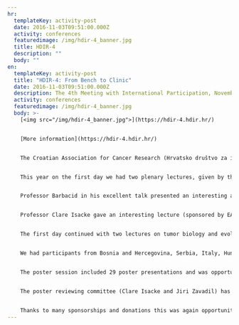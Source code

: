 ```yaml
---
hr:
  templateKey: activity-post
  date: 2016-11-03T09:51:00.000Z
  activity: conferences
  featuredimage: /img/hdir-4_banner.jpg
  title: HDIR-4
  description: ""
  body: ""
en:
  templateKey: activity-post
  title: "HDIR-4: From Bench to Clinic"
  date: 2016-11-03T09:51:00.000Z
  description: The 4th Meeting with International Participation, November 3-4, 2016
  activity: conferences
  featuredimage: /img/hdir-4_banner.jpg
  body: >-
    [<img src="/img/hdir-4_banner.jpg">](https://hdir-4.hdir.hr/)


    [More information](https://hdir-4.hdir.hr/)


    The Croatian Association for Cancer Research (Hrvatsko društvo za istraživanje raka, HDIR) has organized its 4th meeting, HDIR-4, on November 3-4, 2016 in Zagreb, Croatia. This fourth meeting, subtitled ''From Bench to Clinic'', again bought together cancer researchers from basic and translational cancer research.


    This year on the first day we had two plenary lectures, given by the plenary speakers **Mariano Barbacid** (Spain) and **Clare Isacke** (UK), who is EACR Secretary General. Both are excellent experts in their fields (K-Ras and EMT, respectively) in different types of cancer.


    Professor Barbacid in his excellent talk presented an interesting approach with *in vivo* models for mimicking drug intervention in clinics, which could serve as a guide for designing future clinical trials to treat patients carrying K-RAS mutant tumors.


    Professor Clare Isacke gave an interesting lecture (sponsored by EACR) on tumor-stroma crosstalk pathways, focusing on metastasis, treatment resistance and tumor progression in advanced breast cancer.


    The first day continued with two lectures on tumor biology and evolutionary origins of tumors. On the second day the meeting covered main topics divided into four sections: *Signaling Networks in Cancer*, *Cancer Genetics and Epigenetics*, *Cancer Immunology and Diagnostics* and *Targeted Therapies and Drug Resistance*, with eight invited speakers and eight short talks which were selected from the received abstracts. We are happy that many respectable scientists were brought together, devoting their valuable time and knowledge to the success of this Meeting. We had invited speakers from Spain (Mariano Barbacid), UK (Clare Isacke, **Daniele Bergamaschi**, **Jean-Christophe Bourdon**), Austria (**Fritz Aberger**), France (**Miroslav Radman** and **Jiri Zavadil**), Hungary (**Agnes Kittel**), Norway (**Zlatko Dembic**), Serbia (**Karmen Stankov**) and Croatia ( **Tomislav Domazet Lošo, Maja Herak Bosnar**, **Sonja Levanat**); and short talks from Italy (**Vjekoslav Tomaić**, **Yari Ciribilli**), Poland (**Anna M. Czarnecka**) and Croatia (**Nikolina Hanžić**, **Marko Gerić**, **Kata Križić**, **Natalija Dedić Plavetić**, **Višnja Stepanić**). The meeting was closed with a keynote lecture given by Professor Miroslav Radman dedicated to aging and age-related diseases with an overview on malfunctioning proteasomes through comparative studies from DNA repair, replication, mutagenesis, genetic recombination and adaptive evolution, towards evolution of species and carcinogenesis.


    We had participants from Bosnia and Hercegovina, Serbia, Italy, Hungary, France, Poland, Turkey and Croatia, altogether about 80 registered participants from research institutes, universities and medical institutions. Besides, we had about 70 graduate students attending lectures and poster section from Faculty of Pharmacy, Biochemistry and Molecular Biology, Faculty of Science and School of Medicine, all from University of Zagreb.


    The poster session included 29 poster presentations and was opportunity to exchange novel data in oncology research through discussions during lunch break between morning and afternoon sessions. Different aspects of cancer research were covered by the poster presenters – from epidemiology, data analyses, tumour biology, molecular genetics and epigenetics of cancer, including anticancer agents and tumour immunology.


    The poster reviewing committee (Clare Isacke and Jiri Zavadil) has elected three poster awards (sponsored by EACR) which went to **Iva Guberović** (poster “Proprietary Crown Ethers Significantly Inhibit P-glycoprotein Activity”), **Lucija Kovačević** (““Omics”-approach to Investigate Cancer Associated Phenotypic Changes in Hep G2 Cells After Targeted Silencing of AHCY Hydrolase”) and **Margareta Pernar** (“Organometallic Ruthenium Complexes with Triphenylphosphane Amino Acid Bioconjugates as Possible Anticancer Compounds”), all three from Croatia.


    Thanks to many sponsorships and donations this was again opportunity to highlight the important role of both basic and clinical cancer research. Feedback from attendees was supportive to continue with such meetings again because they are a valuable opportunity for integrating basic and clinical studies, to promote translational research and to promote main aims of HDIR.
---
```


